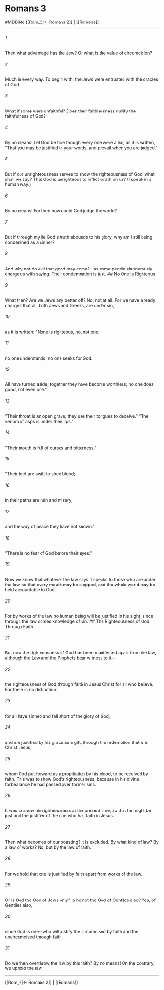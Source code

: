 # Romans 3
#MDBible
[[Rom_2|← Romans 2]] | [[Romans]]

***

###### 1 
Then what advantage has the Jew? Or what is the value of circumcision? 

###### 2 
Much in every way. To begin with, the Jews were entrusted with the oracles of God. 

###### 3 
What if some were unfaithful? Does their faithlessness nullify the faithfulness of God? 

###### 4 
By no means! Let God be true though every one were a liar, as it is written, "That you may be justified in your words, and prevail when you are judged." 

###### 5 
But if our unrighteousness serves to show the righteousness of God, what shall we say? That God is unrighteous to inflict wrath on us? (I speak in a human way.) 

###### 6 
By no means! For then how could God judge the world? 

###### 7 
But if through my lie God's truth abounds to his glory, why am I still being condemned as a sinner? 

###### 8 
And why not do evil that good may come?--as some people slanderously charge us with saying. Their condemnation is just. ## No One Is Righteous 

###### 9 
What then? Are we Jews any better off? No, not at all. For we have already charged that all, both Jews and Greeks, are under sin, 

###### 10 
as it is written: "None is righteous, no, not one; 

###### 11 
no one understands; no one seeks for God. 

###### 12 
All have turned aside; together they have become worthless; no one does good, not even one." 

###### 13 
"Their throat is an open grave; they use their tongues to deceive." "The venom of asps is under their lips." 

###### 14 
"Their mouth is full of curses and bitterness." 

###### 15 
"Their feet are swift to shed blood; 

###### 16 
in their paths are ruin and misery, 

###### 17 
and the way of peace they have not known." 

###### 18 
"There is no fear of God before their eyes." 

###### 19 
Now we know that whatever the law says it speaks to those who are under the law, so that every mouth may be stopped, and the whole world may be held accountable to God. 

###### 20 
For by works of the law no human being will be justified in his sight, since through the law comes knowledge of sin. ## The Righteousness of God Through Faith 

###### 21 
But now the righteousness of God has been manifested apart from the law, although the Law and the Prophets bear witness to it-- 

###### 22 
the righteousness of God through faith in Jesus Christ for all who believe. For there is no distinction: 

###### 23 
for all have sinned and fall short of the glory of God, 

###### 24 
and are justified by his grace as a gift, through the redemption that is in Christ Jesus, 

###### 25 
whom God put forward as a propitiation by his blood, to be received by faith. This was to show God's righteousness, because in his divine forbearance he had passed over former sins. 

###### 26 
It was to show his righteousness at the present time, so that he might be just and the justifier of the one who has faith in Jesus. 

###### 27 
Then what becomes of our boasting? It is excluded. By what kind of law? By a law of works? No, but by the law of faith. 

###### 28 
For we hold that one is justified by faith apart from works of the law. 

###### 29 
Or is God the God of Jews only? Is he not the God of Gentiles also? Yes, of Gentiles also, 

###### 30 
since God is one--who will justify the circumcised by faith and the uncircumcised through faith. 

###### 31 
Do we then overthrow the law by this faith? By no means! On the contrary, we uphold the law. 

***

[[Rom_2|← Romans 2]] | [[Romans]]
